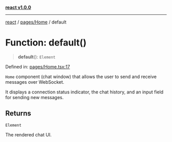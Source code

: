 [**react v1.0.0**](../../../README.md)

***

[react](../../../modules.md) / [pages/Home](../README.md) / default

# Function: default()

> **default**(): `Element`

Defined in: [pages/Home.tsx:17](https://github.com/AbelGRubio/frontend-chat/blob/94a79fb2b79fd1c18d40ec9eeb8377e87e00aa93/src/pages/Home.tsx#L17)

`Home` component (chat window) that allows the user to send and receive messages over WebSocket.

It displays a connection status indicator, the chat history, and an input field for sending new messages.

## Returns

`Element`

The rendered chat UI.
